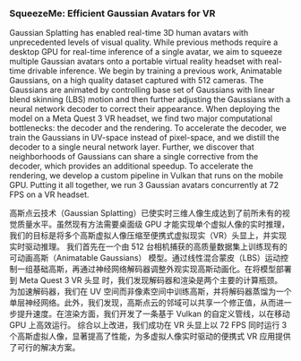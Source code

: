### SqueezeMe: Efficient Gaussian Avatars for VR

Gaussian Splatting has enabled real-time 3D human avatars with unprecedented levels of visual quality. While previous methods require a desktop GPU for real-time inference of a single avatar, we aim to squeeze multiple Gaussian avatars onto a portable virtual reality headset with real-time drivable inference. We begin by training a previous work, Animatable Gaussians, on a high quality dataset captured with 512 cameras. The Gaussians are animated by controlling base set of Gaussians with linear blend skinning (LBS) motion and then further adjusting the Gaussians with a neural network decoder to correct their appearance. When deploying the model on a Meta Quest 3 VR headset, we find two major computational bottlenecks: the decoder and the rendering. To accelerate the decoder, we train the Gaussians in UV-space instead of pixel-space, and we distill the decoder to a single neural network layer. Further, we discover that neighborhoods of Gaussians can share a single corrective from the decoder, which provides an additional speedup. To accelerate the rendering, we develop a custom pipeline in Vulkan that runs on the mobile GPU. Putting it all together, we run 3 Gaussian avatars concurrently at 72 FPS on a VR headset.

高斯点云技术（Gaussian Splatting）已使实时三维人像生成达到了前所未有的视觉质量水平。虽然现有方法需要桌面级 GPU 才能实现单个虚拟人像的实时推理，我们的目标是将多个高斯虚拟人像压缩至便携式虚拟现实（VR）头显上，并实现实时驱动推理。
我们首先在一个由 512 台相机捕获的高质量数据集上训练现有的 可动画高斯（Animatable Gaussians） 模型。通过线性混合蒙皮（LBS）运动控制一组基础高斯，再通过神经网络解码器调整外观实现高斯动画化。在将模型部署到 Meta Quest 3 VR 头显 时，我们发现解码器和渲染是两个主要的计算瓶颈。
为加速解码器，我们在 UV 空间而非像素空间中训练高斯，并将解码器蒸馏为一个单层神经网络。此外，我们发现，高斯点云的邻域可以共享一个修正值，从而进一步提升速度。在渲染方面，我们开发了一条基于 Vulkan 的自定义管线，以在移动 GPU 上高效运行。
综合以上改进，我们成功在 VR 头显上以 72 FPS 同时运行 3 个高斯虚拟人像，显著提高了性能，为多虚拟人像实时驱动的便携式 VR 应用提供了可行的解决方案。
